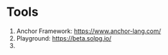 # Tools

1. Anchor Framework: https://www.anchor-lang.com/
2. Playground: https://beta.solpg.io/
3. 